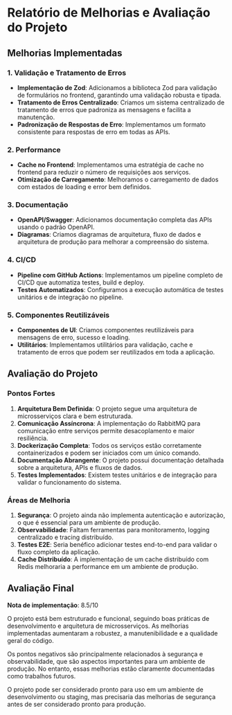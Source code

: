 # Relatório de Melhorias e Avaliação do Projeto

## Melhorias Implementadas

### 1. Validação e Tratamento de Erros
- **Implementação de Zod**: Adicionamos a biblioteca Zod para validação de formulários no frontend, garantindo uma validação robusta e tipada.
- **Tratamento de Erros Centralizado**: Criamos um sistema centralizado de tratamento de erros que padroniza as mensagens e facilita a manutenção.
- **Padronização de Respostas de Erro**: Implementamos um formato consistente para respostas de erro em todas as APIs.

### 2. Performance
- **Cache no Frontend**: Implementamos uma estratégia de cache no frontend para reduzir o número de requisições aos serviços.
- **Otimização de Carregamento**: Melhoramos o carregamento de dados com estados de loading e error bem definidos.

### 3. Documentação
- **OpenAPI/Swagger**: Adicionamos documentação completa das APIs usando o padrão OpenAPI.
- **Diagramas**: Criamos diagramas de arquitetura, fluxo de dados e arquitetura de produção para melhorar a compreensão do sistema.

### 4. CI/CD
- **Pipeline com GitHub Actions**: Implementamos um pipeline completo de CI/CD que automatiza testes, build e deploy.
- **Testes Automatizados**: Configuramos a execução automática de testes unitários e de integração no pipeline.

### 5. Componentes Reutilizáveis
- **Componentes de UI**: Criamos componentes reutilizáveis para mensagens de erro, sucesso e loading.
- **Utilitários**: Implementamos utilitários para validação, cache e tratamento de erros que podem ser reutilizados em toda a aplicação.

## Avaliação do Projeto

### Pontos Fortes
1. **Arquitetura Bem Definida**: O projeto segue uma arquitetura de microsserviços clara e bem estruturada.
2. **Comunicação Assíncrona**: A implementação do RabbitMQ para comunicação entre serviços permite desacoplamento e maior resiliência.
3. **Dockerização Completa**: Todos os serviços estão corretamente containerizados e podem ser iniciados com um único comando.
4. **Documentação Abrangente**: O projeto possui documentação detalhada sobre a arquitetura, APIs e fluxos de dados.
5. **Testes Implementados**: Existem testes unitários e de integração para validar o funcionamento do sistema.

### Áreas de Melhoria
1. **Segurança**: O projeto ainda não implementa autenticação e autorização, o que é essencial para um ambiente de produção.
2. **Observabilidade**: Faltam ferramentas para monitoramento, logging centralizado e tracing distribuído.
3. **Testes E2E**: Seria benéfico adicionar testes end-to-end para validar o fluxo completo da aplicação.
4. **Cache Distribuído**: A implementação de um cache distribuído com Redis melhoraria a performance em um ambiente de produção.

## Avaliação Final

**Nota de implementação**: 8.5/10

O projeto está bem estruturado e funcional, seguindo boas práticas de desenvolvimento e arquitetura de microsserviços. As melhorias implementadas aumentaram a robustez, a manutenibilidade e a qualidade geral do código.

Os pontos negativos são principalmente relacionados à segurança e observabilidade, que são aspectos importantes para um ambiente de produção. No entanto, essas melhorias estão claramente documentadas como trabalhos futuros.

O projeto pode ser considerado pronto para uso em um ambiente de desenvolvimento ou staging, mas precisaria das melhorias de segurança antes de ser considerado pronto para produção. 